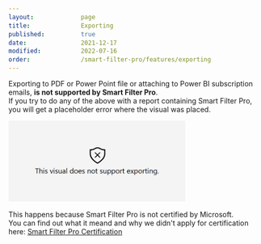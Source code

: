 ```yaml
---
layout:             page
title:              Exporting
published:          true
date:               2021-12-17
modified:           2022-07-16
order:              /smart-filter-pro/features/exporting
---
```


Exporting to PDF or Power Point file or attaching to Power BI subscription emails, **is not supported by Smart Filter Pro**.  
If you try to do any of the above with a report containing Smart Filter Pro, you will get a placeholder error where the visual was placed.

<img src="../../issues/images/not-support-exporting.png" width="350">

This happens because Smart Filter Pro is not certified by Microsoft.  
You can find out what it meand and why we didn't apply for certification here: [Smart Filter Pro Certification](../security.md#certification)
